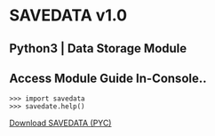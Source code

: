 # SAVEDATA v1.0
## Python3 | Data Storage Module

## Access Module Guide In-Console..
```
>>> import savedata
>>> savedate.help()
```

[Download SAVEDATA (PYC)](https://alectramell.github.io/savedata/savedata.pyc)